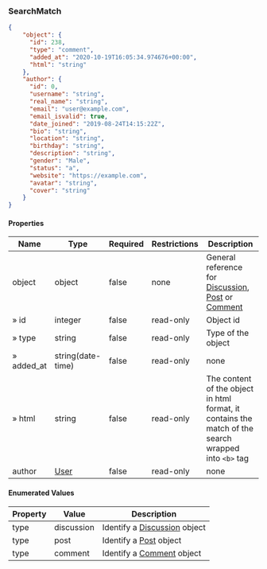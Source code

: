 <h3 id="tocS_SearchMatch">SearchMatch</h3>
<!-- backwards compatibility -->
<a id="schemasearchmatch"></a>
<a id="schema_SearchMatch"></a>
<a id="tocSsearchmatch"></a>
<a id="tocssearchmatch"></a>

```json
{
    "object": {
      "id": 238,
      "type": "comment",
      "added_at": "2020-10-19T16:05:34.974676+00:00",
      "html": "string"
    },
    "author": {
      "id": 0,
      "username": "string",
      "real_name": "string",
      "email": "user@example.com",
      "email_isvalid": true,
      "date_joined": "2019-08-24T14:15:22Z",
      "bio": "string",
      "location": "string",
      "birthday": "string",
      "description": "string",
      "gender": "Male",
      "status": "a",
      "website": "https://example.com",
      "avatar": "string",
      "cover": "string"
    }
}

```

#### Properties

|Name|Type|Required|Restrictions|Description|
|---|---|---|---|---|
|object|object|false|none|General reference for [Discussion](#schemadiscussion), [Post](#schemapost) or [Comment](#schemacomment)|
|» id|integer|false|read-only|Object id|
|» type|string|false|read-only|Type of the object|
|» added_at|string(date-time)|false|read-only|none|
|» html|string|false|read-only|The content of the object in html format, it contains the match of the search wrapped into `<b>` tag|
|author|[User](#schemauser)|false|read-only|none|

#### Enumerated Values

|Property|Value|Description|
|---|---|---|
|type|discussion|Identify a [Discussion](#schemadiscussion) object|
|type|post|Identify a [Post](#schemapost) object|
|type|comment|Identify a [Comment](#schemacomment) object|
